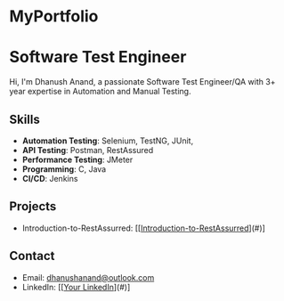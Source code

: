# MyPortfolio
# Software Test Engineer

Hi, I'm Dhanush Anand, a passionate Software Test Engineer/QA with 3+ year expertise in Automation and Manual Testing.

## Skills
- **Automation Testing**: Selenium, TestNG, JUnit, 
- **API Testing**: Postman, RestAssured
- **Performance Testing**: JMeter
- **Programming**: C, Java
- **CI/CD**: Jenkins

## Projects
- Introduction-to-RestAssurred: [[[Introduction-to-RestAssurred](https://github.com/DhanushAnandAutomation/Introduction-to-RestAssurred)](#)]


## Contact
- Email: dhanushanand@outlook.com
- LinkedIn: [[[Your LinkedIn](https://www.linkedin.com/in/dhanushanand)](#)]

